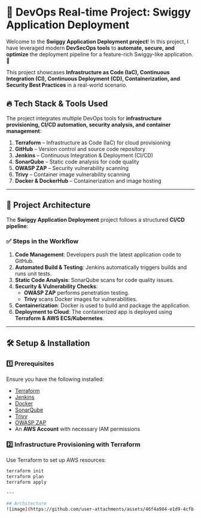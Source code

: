 # 🚀 **DevOps Real-time Project: Swiggy Application Deployment**

Welcome to the **Swiggy Application Deployment project**! In this project, I have leveraged modern **DevSecOps tools** to **automate, secure, and optimize** the deployment pipeline for a feature-rich Swiggy-like application. 🎉  

This project showcases **Infrastructure as Code (IaC), Continuous Integration (CI), Continuous Deployment (CD), Containerization, and Security Best Practices** in a real-world scenario.

## 🔥 **Tech Stack & Tools Used**
The project integrates multiple DevOps tools for **infrastructure provisioning, CI/CD automation, security analysis, and container management**:

1. **Terraform** – Infrastructure as Code (IaC) for cloud provisioning  
2. **GitHub** – Version control and source code repository  
3. **Jenkins** – Continuous Integration & Deployment (CI/CD)  
4. **SonarQube** – Static code analysis for code quality  
5. **OWASP ZAP** – Security vulnerability scanning  
6. **Trivy** – Container image vulnerability scanning  
7. **Docker & DockerHub** – Containerization and image hosting  

---

## 📂 **Project Architecture**
The **Swiggy Application Deployment** project follows a structured **CI/CD pipeline**:

### **✅ Steps in the Workflow**
1. **Code Management**: Developers push the latest application code to GitHub.  
2. **Automated Build & Testing**: Jenkins automatically triggers builds and runs unit tests.  
3. **Static Code Analysis**: SonarQube scans for code quality issues.  
4. **Security & Vulnerability Checks**:
   - **OWASP ZAP** performs penetration testing.
   - **Trivy** scans Docker images for vulnerabilities.  
5. **Containerization**: Docker is used to build and package the application.  
6. **Deployment to Cloud**: The containerized app is deployed using **Terraform & AWS ECS/Kubernetes**.  

---

## 🛠️ **Setup & Installation**
### **1️⃣ Prerequisites**
Ensure you have the following installed:
- [Terraform](https://developer.hashicorp.com/terraform/tutorials/aws-get-started/install-cli)
- [Jenkins](https://www.jenkins.io/download/)
- [Docker](https://docs.docker.com/get-docker/)
- [SonarQube](https://www.sonarqube.org/)
- [Trivy](https://aquasecurity.github.io/trivy/)
- [OWASP ZAP](https://www.zaproxy.org/download/)
- An **AWS Account** with necessary IAM permissions

### **2️⃣ Infrastructure Provisioning with Terraform**
Use Terraform to set up AWS resources:
```bash
terraform init
terraform plan
terraform apply

---

## Architecture
![image](https://github.com/user-attachments/assets/46f4a984-e1d9-4cfb-9ec7-3430a71cd605)
